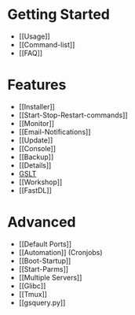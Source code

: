 # Getting Started
* [[Usage]]
* [[Command-list]]
* [[FAQ]]

# Features
* [[Installer]]
* [[Start-Stop-Restart-commands]]
* [[Monitor]]
* [[Email-Notifications]]
* [[Update]]
* [[Console]]
* [[Backup]]
* [[Details]]
* [GSLT](https://github.com/dgibbs64/linuxgsm/wiki/Game-Server-Login-Token)
* [[Workshop]]
* [[FastDL]]


# Advanced
* [[Default Ports]]
* [[Automation]] (Cronjobs)
* [[Boot-Startup]]
* [[Start-Parms]]
* [[Multiple Servers]]
* [[Glibc]]
* [[Tmux]]
* [[gsquery.py]]